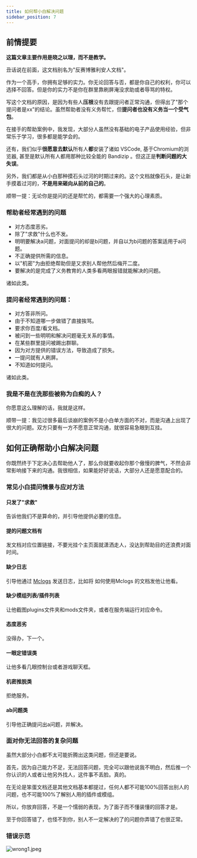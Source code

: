 ```yaml
---
title: 如何帮小白解决问题
sidebar_position: 7
---
```


## 前情提要

**这篇文章主要作用是晓之以理，而不是教学。**

丑话说在前面，这文档别名为"反赛博雅利安人文档"。

作为一个高手，你拥有足够的实力。你无论回答与否，都是你自己的权利，你可以选择不回答。但是你的实力不是你在群里靠刷屏淹没求助或者辱骂的特权。

写这个文档的原因，是因为有些人**压根**没有去跟提问者正常沟通，但得出了"那个提问者是xx"的结论。虽然帮助者没有义务帮忙，但**提问者也没有义务当一个受气包**。

在接手的帮助案例中，我发现，大部分人虽然没有基础的电子产品使用经验，但非常乐于学习，很多都是能学会的。

还有，我们似乎**很愿意去默认**所有人**都**安装了诸如 VSCode, 基于Chromium的浏览器, 甚至是默认所有人都用那种比较全能的 Bandizip 。但这正是**判断问题的大失误**。

另外，我们都是从小白那种摸石头过河的时期过来的。这个文档就像石头，是让新手摸着过河的，**不是用来砸向从前的自己的**。

顺带一提：无论你是提问的还是帮忙的，都需要一个强大的心理素质。

### 帮助者经常遇到的问题

- 对方态度恶劣。
- 除了"求救"什么也不发。
- 明明要解决a问题，对面提问的却是b问题，并自以为b问题的答案适用于a问题。
- 不正确提供所需的信息。
- 以"机密"为由拒绝帮助但是又求别人帮他然后梅开二度。
- 要解决的是完成了义务教育的人类多看两眼报错就能解决的问题。

诸如此类。

### 提问者经常遇到的问题：

- 对方答非所问。
- 由于不知道哪一步做错了直接挨骂。
- 要求你百度/看文档。
- 被问到一些明明和解决问题毫无关系的事情。
- 在某些群里提问被踢出群聊。
- 因为对方提供的错误方法，导致造成了损失。
- 一提问就有人刷屏。
- 不知道如何提问。

诸如此类。

### 我是不是在洗那些被称为白痴的人？

你愿意这么理解的话，我就是这样。

顺带一提：我见过很多最后谈崩的案例不是小白单方面的不对，而是沟通上出现了很大的问题。双方只要有一方不愿意正常沟通，就很容易急眼到互挂。

## 如何正确帮助小白解决问题

你既然终于下定决心去帮助他人了，那么你就要收起你那个傲慢的脾气，不然会非常影响接下来的沟通。我很相信，如果能好好说话，大部分人还是愿意配合的。

### 常见小白提问情景与应对方法

#### 只发了"求救"

告诉他我们不是算命的，并引导他提供必要的信息。

#### 提的问题文档有

发文档对应位置链接，不要光挂个主页面就潇洒走人，没达到帮助目的还浪费对面时间。

#### 缺少日志

引导他通过 [Mclogs](https://mclo.gs/) 发送日志，比如将 如何使用Mclogs 的文档发他让他看。

#### 缺少模组列表/插件列表

让他截图plugins文件夹和mods文件夹，或者在服务端运行对应命令。

#### 态度恶劣

没得办，下一个。

#### 一眼定错误类

让他多看几眼控制台或者游戏聊天框。

#### 机密推脱类

拒绝服务。

#### ab问题类

引导他正确提问出a问题，并解决。

### 面对你无法回答的复杂问题

虽然大部分小白都不太可能折腾出这类问题，但还是要说。

首先，因为自己能力不足，无法回答问题，完全可以跟他说我不明白，然后推一个你认识的人或者让他另外找人，这件事不丢脸。真的。

在无论是笨蛋文档还是其他文档基本都提过，任何人都不可能100%回答出别人的问题，也不可能100%了解别人用的插件或模组。

所以，你放弃回答，不是一个懦弱的表现，为了面子而不懂装懂的回答才是。

至于你回答错了，也怪不到你，别人不一定解决的了的问题你弄错了也很正常。

### 错误示范

![wrong1.jpeg](_image/help-others/wrong1.jpeg)
